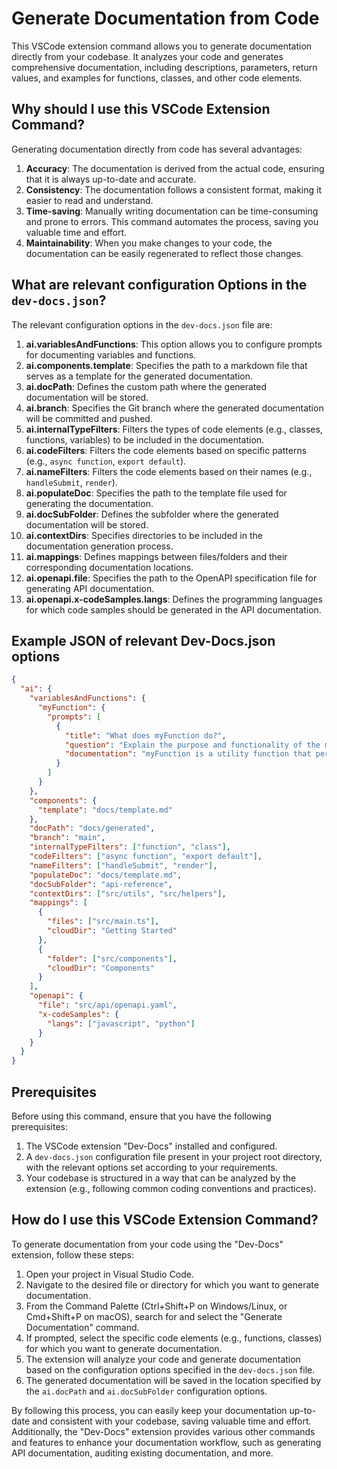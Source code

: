 
  
  # **Generate Documentation from Code**

This VSCode extension command allows you to generate documentation directly from your codebase. It analyzes your code and generates comprehensive documentation, including descriptions, parameters, return values, and examples for functions, classes, and other code elements.

## Why should I use this VSCode Extension Command?

Generating documentation directly from code has several advantages:

1. **Accuracy**: The documentation is derived from the actual code, ensuring that it is always up-to-date and accurate.
2. **Consistency**: The documentation follows a consistent format, making it easier to read and understand.
3. **Time-saving**: Manually writing documentation can be time-consuming and prone to errors. This command automates the process, saving you valuable time and effort.
4. **Maintainability**: When you make changes to your code, the documentation can be easily regenerated to reflect those changes.

## What are relevant configuration Options in the `dev-docs.json`?

The relevant configuration options in the `dev-docs.json` file are:

1. **ai.variablesAndFunctions**: This option allows you to configure prompts for documenting variables and functions.
2. **ai.components.template**: Specifies the path to a markdown file that serves as a template for the generated documentation.
3. **ai.docPath**: Defines the custom path where the generated documentation will be stored.
4. **ai.branch**: Specifies the Git branch where the generated documentation will be committed and pushed.
5. **ai.internalTypeFilters**: Filters the types of code elements (e.g., classes, functions, variables) to be included in the documentation.
6. **ai.codeFilters**: Filters the code elements based on specific patterns (e.g., `async function`, `export default`).
7. **ai.nameFilters**: Filters the code elements based on their names (e.g., `handleSubmit`, `render`).
8. **ai.populateDoc**: Specifies the path to the template file used for generating the documentation.
9. **ai.docSubFolder**: Defines the subfolder where the generated documentation will be stored.
10. **ai.contextDirs**: Specifies directories to be included in the documentation generation process.
11. **ai.mappings**: Defines mappings between files/folders and their corresponding documentation locations.
12. **ai.openapi.file**: Specifies the path to the OpenAPI specification file for generating API documentation.
13. **ai.openapi.x-codeSamples.langs**: Defines the programming languages for which code samples should be generated in the API documentation.

## Example JSON of relevant Dev-Docs.json options

```json
{
  "ai": {
    "variablesAndFunctions": {
      "myFunction": {
        "prompts": [
          {
            "title": "What does myFunction do?",
            "question": "Explain the purpose and functionality of the myFunction function.",
            "documentation": "myFunction is a utility function that performs xyz..."
          }
        ]
      }
    },
    "components": {
      "template": "docs/template.md"
    },
    "docPath": "docs/generated",
    "branch": "main",
    "internalTypeFilters": ["function", "class"],
    "codeFilters": ["async function", "export default"],
    "nameFilters": ["handleSubmit", "render"],
    "populateDoc": "docs/template.md",
    "docSubFolder": "api-reference",
    "contextDirs": ["src/utils", "src/helpers"],
    "mappings": [
      {
        "files": ["src/main.ts"],
        "cloudDir": "Getting Started"
      },
      {
        "folder": ["src/components"],
        "cloudDir": "Components"
      }
    ],
    "openapi": {
      "file": "src/api/openapi.yaml",
      "x-codeSamples": {
        "langs": ["javascript", "python"]
      }
    }
  }
}
```

## Prerequisites

Before using this command, ensure that you have the following prerequisites:

1. The VSCode extension "Dev-Docs" installed and configured.
2. A `dev-docs.json` configuration file present in your project root directory, with the relevant options set according to your requirements.
3. Your codebase is structured in a way that can be analyzed by the extension (e.g., following common coding conventions and practices).

## How do I use this VSCode Extension Command?

To generate documentation from your code using the "Dev-Docs" extension, follow these steps:

1. Open your project in Visual Studio Code.
2. Navigate to the desired file or directory for which you want to generate documentation.
3. From the Command Palette (Ctrl+Shift+P on Windows/Linux, or Cmd+Shift+P on macOS), search for and select the "Generate Documentation" command.
4. If prompted, select the specific code elements (e.g., functions, classes) for which you want to generate documentation.
5. The extension will analyze your code and generate documentation based on the configuration options specified in the `dev-docs.json` file.
6. The generated documentation will be saved in the location specified by the `ai.docPath` and `ai.docSubFolder` configuration options.

By following this process, you can easily keep your documentation up-to-date and consistent with your codebase, saving valuable time and effort. Additionally, the "Dev-Docs" extension provides various other commands and features to enhance your documentation workflow, such as generating API documentation, auditing existing documentation, and more.
  
  